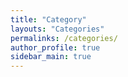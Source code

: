 ```yaml
---
title: "Category"
layouts: "Categories"
permalinks: /categories/
author_profile: true
sidebar_main: true
---
```

